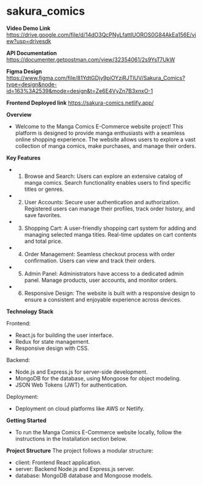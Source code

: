 # sakura_comics

**Video Demo Link**
https://drive.google.com/file/d/14dO3QcPNyLfattlUOROS0G84AkEa156E/view?usp=drivesdk

**API Documentation**
https://documenter.getpostman.com/view/32354061/2s9YsT7UkW

**Figma Design**
https://www.figma.com/file/81YdtGDjy9piOYzjRJTIUV/Sakura_Comics?type=design&node-id=163%3A2539&mode=design&t=Ze6E4VyZn7B3xnxO-1

**Frontend Deployed link**
https://sakura-comics.netlify.app/

**Overview**
  - Welcome to the Manga Comics E-Commerce website project! This platform is designed to provide manga enthusiasts with a seamless online shopping     experience. The website allows users to explore a vast collection of manga comics, make purchases, and manage their orders.

**Key Features** 
 - 1. Browse and Search:
      Users can explore an extensive catalog of manga comics.
      Search functionality enables users to find specific titles or genres.

 - 2. User Accounts:
      Secure user authentication and authorization.      
      Registered users can manage their profiles, track order history, and save favorites.

 - 3. Shopping Cart:
      A user-friendly shopping cart system for adding and managing selected manga titles.
      Real-time updates on cart contents and total price.

 - 4. Order Management:
      Seamless checkout process with order confirmation.
      Users can view and track their orders.

 - 5. Admin Panel:
      Administrators have access to a dedicated admin panel.
      Manage products, user accounts, and monitor orders.

 - 6. Responsive Design:
      The website is built with a responsive design to ensure a consistent and enjoyable experience across devices.

**Technology Stack**

Frontend:

 - React.js for building the user interface.
 - Redux for state management.
 - Responsive design with CSS.

Backend:

 - Node.js and Express.js for server-side development.
 - MongoDB for the database, using Mongoose for object modeling.
 - JSON Web Tokens (JWT) for authentication.

Deployment:

 - Deployment on cloud platforms like AWS or Netlify.

**Getting Started**

 - To run the Manga Comics E-Commerce website locally, follow the instructions in the Installation section below.

**Project Structure**
The project follows a modular structure:

 - client: Frontend React application.
 - server: Backend Node.js and Express.js server.
 - database: MongoDB database and Mongoose models.
